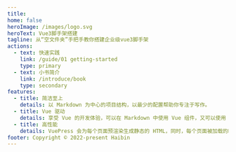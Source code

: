 ```yaml
---
title:
home: false
heroImage: /images/logo.svg
heroText: Vue3脚手架搭建
tagline: 从“空文件夹”手把手教你搭建企业级vue3脚手架
actions:
  - text: 快速实践
    link: /guide/01 getting-started
    type: primary
  - text: 小书简介
    link: /introduce/book
    type: secondary
features:
  - title: 简洁至上
    details: 以 Markdown 为中心的项目结构，以最少的配置帮助你专注于写作。
  - title: Vue 驱动
    details: 享受 Vue 的开发体验，可以在 Markdown 中使用 Vue 组件，又可以使用 Vue 来开发自定义主题。
  - title: 高性能
    details: VuePress 会为每个页面预渲染生成静态的 HTML，同时，每个页面被加载的时候，将作为 SPA 运行。
footer: Copyright © 2022-present Haibin
---
```

<!-- ## 小书介绍 -->
